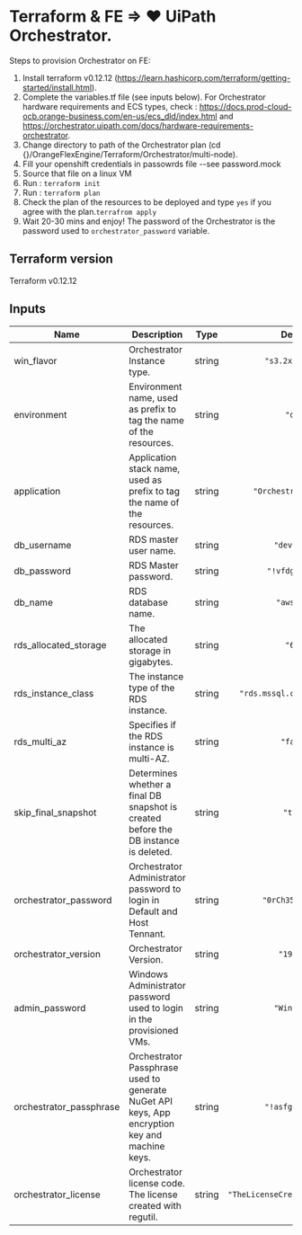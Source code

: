 # Terraform & FE => ♥ UiPath Orchestrator.
Steps to provision Orchestrator on FE:
1. Install terraform  v0.12.12 (https://learn.hashicorp.com/terraform/getting-started/install.html).
2. Complete the variables.tf file (see inputs below). For Orchestrator hardware requirements and ECS types, check : https://docs.prod-cloud-ocb.orange-business.com/en-us/ecs_dld/index.html  and https://orchestrator.uipath.com/docs/hardware-requirements-orchestrator.
3. Change directory to path of the Orchestrator plan (cd {}/OrangeFlexEngine/Terraform/Orchestrator/multi-node).
4. Fill your openshift credentials in passowrds file  --see password.mock
5. Source that file on a linux VM    
5. Run : ` terraform init `
6. Run : ` terraform plan `
7. Check the plan of the resources to be deployed and type ` yes ` if you agree with the plan.` terrafrom apply `
8. Wait 20-30 mins and enjoy! The password of the Orchestrator is the password used to ` orchestrator_password ` variable.

## Terraform version
Terraform v0.12.12

## Inputs

| Name | Description | Type | Default | Required |
|------|-------------|:----:|:-----:|:-----:|
| win_flavor | Orchestrator Instance type. | string | `"s3.2xlarge.2"` | yes |
| environment | Environment name, used as prefix to tag the name of the resources. | string | `"dev"` | yes |
| application | Application stack name, used as prefix to tag the name of the resources. | string | `"OrchestratorStack"` | yes |
| db\_username | RDS master user name. | string | `"devawsdb"` | yes |
| db\_password | RDS Master password. | string | `"!vfdgva%gsd"` | yes |
| db\_name | RDS database name. | string | `"awstest"` | yes |
| rds\_allocated\_storage | The allocated storage in gigabytes. | string | `"600"` | yes |
| rds\_instance\_class | The instance type of the RDS instance. | string | `"rds.mssql.c2.4xlarge.ha"` | yes |
| rds\_multi\_az | Specifies if the RDS instance is multi-AZ. | string | `"false"` | yes |
| skip\_final\_snapshot | Determines whether a final DB snapshot is created before the DB instance is deleted. | string | `"true"` | yes |
| orchestrator\_password | Orchestrator Administrator password to login in Default and Host Tennant. | string | `"0rCh35Tr@tor!"` | yes |
| orchestrator\_version | Orchestrator Version. | string | `"19.4.4"` | yes |
| admin\_password | Windows Administrator password used to login in the provisioned VMs. | string | `"WinP@55!"` | yes |
| orchestrator\_passphrase | Orchestrator Passphrase used to generate NuGet API keys, App encryption key and machine keys. | string | `"!asfgre2%gsd"` | yes |
| orchestrator\_license | Orchestrator license code. The license created with regutil. | string | `"TheLicenseCreatedwithRegUtil"` | yes |

